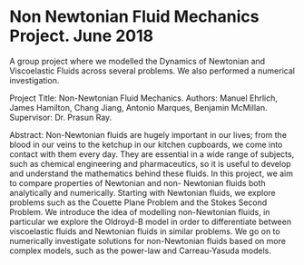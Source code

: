 # Non Newtonian Fluid Mechanics Project. June 2018 
A group project where we modelled the Dynamics of Newtonian and Viscoelastic Fluids across several problems. We also performed a numerical investigation. 

Project Title: Non-Newtonian Fluid Mechanics.
Authors: Manuel Ehrlich, James Hamilton, Chang Jiang, Antonio Marques, Benjamin McMillan.
Supervisor: Dr. Prasun Ray.
 
Abstract:
Non-Newtonian fluids are hugely important in our lives; from the blood in our veins to the ketchup in
our kitchen cupboards, we come into contact with them every day. They are essential in a wide range of
subjects, such as chemical engineering and pharmaceutics, so it is useful to develop and understand the
mathematics behind these fluids. In this project, we aim to compare properties of Newtonian and non-
Newtonian fluids both analytically and numerically. Starting with Newtonian fluids, we explore problems
such as the Couette Plane Problem and the Stokes Second Problem. We introduce the idea of modelling
non-Newtonian fluids, in particular we explore the Oldroyd-B model in order to differentiate between
viscoelastic fluids and Newtonian fluids in similar problems. We go on to numerically investigate solutions
for non-Newtonian fluids based on more complex models, such as the power-law and Carreau-Yasuda
models.


